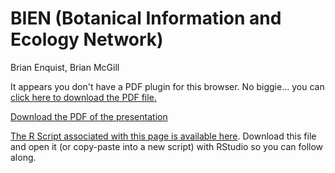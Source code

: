 # BIEN (Botanical Information and Ecology Network)
Brian Enquist, Brian McGill  



<div>
<object data="3_8_assets/Enquist_BIEN_2017_IBS_Workshop.pdf" type="application/pdf" width="100%" height="650px"> 
  <p>It appears you don't have a PDF plugin for this browser.
   No biggie... you can <a href="3_8_assets/Enquist_BIEN_2017_IBS_Workshop.pdf">click here to
  download the PDF file.</a></p>  
 </object>
 </div>
 
 <p><a href="3_8_assets/Enquist_BIEN_2017_IBS_Workshop.pdf">Download the PDF of the presentation</a></p>  

[<i class="fa fa-file-code-o fa-3x" aria-hidden="true"></i> The R Script associated with this page is available here](3_8_BIEN_intro.R).  Download this file and open it (or copy-paste into a new script) with RStudio so you can follow along.  
